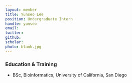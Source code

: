 ```yaml
---
layout: member
title: Yunseo Lee
position: Undergraduate Intern
handle: yunseo
email:
twitter:
github:
scholar: 
photo: blank.jpg
---
```



### Education & Training
- BSc, Bioinformatics, University of California, San Diego